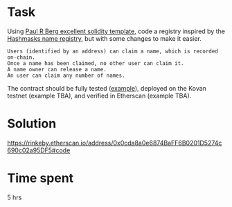 # Task
Using [Paul R Berg excellent solidity template](https://github.com/paulrberg/solidity-template), code a registry inspired by the [Hashmasks name registry](https://www.thehashmasks.com/names), but with some changes to make it easier.

    Users (identified by an address) can claim a name, which is recorded on-chain.
    Once a name has been claimed, no other user can claim it.
    A name owner can release a name.
    An user can claim any number of names.

The contract should be fully tested ([example](https://github.com/yieldprotocol/yield-utils-v2/blob/main/test/002_erc20.ts)), deployed on the Kovan testnet (example TBA), and verified in Etherscan (example TBA).

# Solution

https://rinkeby.etherscan.io/address/0x0cda8a0e6874BaFF6B0201D5274c690c02a95DF5#code

# Time spent
5 hrs